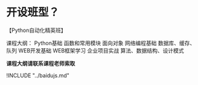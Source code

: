 # 开设班型？
【Python自动化精英班】

课程大纲：
Python基础
函数和常用模块
面向对象
网络编程基础
数据库、缓存、队列
WEB开发基础
WEB框架学习
企业项目实战
算法、数据结构、设计模式


**课程大纲请联系课程老师索取**

!INCLUDE "../baidujs.md"
